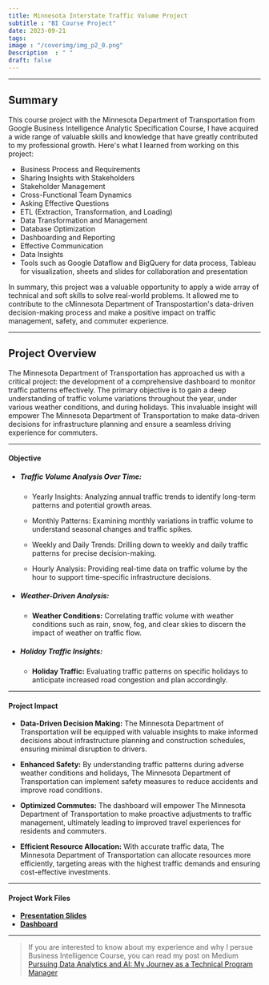 ```yaml
---
title: Minnesota Interstate Traffic Volume Project
subtitle : "BI Course Project"
date: 2023-09-21
tags: 
image : "/coverimg/img_p2_0.png"
Description  : " "
draft: false
---
```


---
## Summary
This course project with the Minnesota Department of Transportation from Google Business Intelligence Analytic Specification Course, I have acquired a wide range of valuable skills and knowledge that have greatly contributed to my professional growth. Here's what I learned from working on this project:
- Business Process and Requirements
- Sharing Insights with Stakeholders
- Stakeholder Management
- Cross-Functional Team Dynamics
- Asking Effective Questions
- ETL (Extraction, Transformation, and Loading)
- Data Transformation and Management
- Database Optimization
- Dashboarding and Reporting
- Effective Communication
- Data Insights
- Tools such as Google Dataflow and BigQuery for data process, Tableau for visualization, sheets and slides for collaboration and presentation

In summary, this project was a valuable opportunity to apply a wide array of technical and soft skills to solve real-world problems. It allowed me to contribute to the cMinnesota Department of Transpostartion's data-driven decision-making process and make a positive impact on traffic management, safety, and commuter experience.

---

## Project Overview
The Minnesota Department of Transportation has approached us with a critical project: the development of a comprehensive dashboard to monitor traffic patterns effectively. The primary objective is to gain a deep understanding of traffic volume variations throughout the year, under various weather conditions, and during holidays. This invaluable insight will empower The Minnesota Department of Transportation to make data-driven decisions for infrastructure planning and ensure a seamless driving experience for commuters.

---

#### Objective
- ##### Traffic Volume Analysis Over Time:

    - Yearly Insights: Analyzing annual traffic trends to identify long-term patterns and potential growth areas.

    - Monthly Patterns: Examining monthly variations in traffic volume to understand seasonal changes and traffic spikes.

    - Weekly and Daily Trends: Drilling down to weekly and daily traffic patterns for precise decision-making.

    - Hourly Analysis: Providing real-time data on traffic volume by the hour to support time-specific infrastructure decisions.


- ##### Weather-Driven Analysis:

    - **Weather Conditions:** Correlating traffic volume with weather conditions such as rain, snow, fog, and clear skies to discern the impact of weather on traffic flow.


- ##### Holiday Traffic Insights:

    - **Holiday Traffic:** Evaluating traffic patterns on specific holidays to anticipate increased road congestion and plan accordingly.

---

#### Project Impact
- **Data-Driven Decision Making:** The Minnesota Department of Transportation will be equipped with valuable insights to make informed decisions about infrastructure planning and construction schedules, ensuring minimal disruption to drivers.

- **Enhanced Safety:** By understanding traffic patterns during adverse weather conditions and holidays, The Minnesota Department of Transportation can implement safety measures to reduce accidents and improve road conditions.

- **Optimized Commutes:** The dashboard will empower The Minnesota Department of Transportation to make proactive adjustments to traffic management, ultimately leading to improved travel experiences for residents and commuters.

- **Efficient Resource Allocation:** With accurate traffic data, The Minnesota Department of Transportation can allocate resources more efficiently, targeting areas with the highest traffic demands and ensuring cost-effective investments.

---

#### Project Work Files
- [**Presentation Slides**](https://docs.google.com/presentation/d/1LX2D38BidOJPWxo8RNd9ykS8o-ImbaXQXV0Acq7fO1Q/edit?usp=sharing)
- [**Dashboard**](https://public.tableau.com/views/MinnesotaTrafficVolumeDashboard_16904147865170/MetroInterstateTrafficVolumeDashboard?:language=en-US&:display_count=n&:origin=viz_share_link)

---

> If you are interested to know about my experience and why I persue Business Intelligence Course, you can read my post on Medium [Pursuing Data Analytics and AI: My Journey as a Technical Program Manager](/post/pursuing_data_analytics)